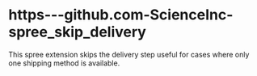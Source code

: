 https---github.com-ScienceInc-spree_skip_delivery
=================================================

This spree extension skips the delivery step useful for cases where only one shipping method is available.
